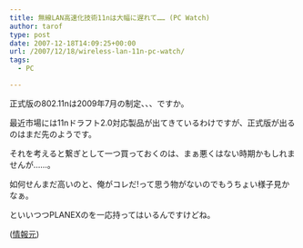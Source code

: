 ```yaml
---
title: 無線LAN高速化技術11nは大幅に遅れて…… (PC Watch)
author: tarof
type: post
date: 2007-12-18T14:09:25+00:00
url: /2007/12/18/wireless-lan-11n-pc-watch/
tags:
  - PC

---
```

正式版の802.11nは2009年7月の制定、、、ですか。
  
最近市場には11nドラフト2.0対応製品が出てきているわけですが、正式版が出るのはまだ先のようです。
  
それを考えると繋ぎとして一つ買っておくのは、まぁ悪くはない時期かもしれませんが……。
  
如何せんまだ高いのと、俺がコレだ!って思う物がないのでもうちょい様子見かなぁ。
  
といいつつPLANEXのを一応持ってはいるんですけどね。

([情報元][1])

 [1]: http://pc.watch.impress.co.jp/docs/2007/1218/atheros.htm